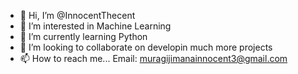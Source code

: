 - 👋 Hi, I’m @InnocentThecent
- 👀 I’m interested in Machine Learning
- 🌱 I’m currently learning Python
- 💞️ I’m looking to collaborate on developin much more projects
- 📫 How to reach me... Email: muragijimanainnocent3@gmail.com

<!---
InnocentThecent/InnocentThecent is a ✨ special ✨ repository because its `README.md` (this file) appears on your GitHub profile.
You can click the Preview link to take a look at your changes.
--->
